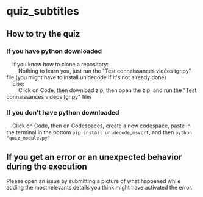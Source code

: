 # quiz_subtitles

## How to try the quiz

### If you have python downloaded

&nbsp;&nbsp;&nbsp;&nbsp;if you know how to clone a repository:  
&nbsp;&nbsp;&nbsp;&nbsp;&nbsp;&nbsp;&nbsp;&nbsp;Nothing to learn you, just run the "Test connaissances vidéos tgr.py" file (you might have to install unidecode if it's not already done)\
&nbsp;&nbsp;&nbsp;&nbsp;Else:\
&nbsp;&nbsp;&nbsp;&nbsp;&nbsp;&nbsp;&nbsp;&nbsp;Click on Code, then download zip, then open the zip, and run the "Test connaissances vidéos tgr.py" file\

### If you don't have python downloaded

&nbsp;&nbsp;&nbsp;&nbsp;Click on Code, then on Codespaces, create a new codespace, paste in the terminal in the bottom ```pip install unidecode,msvcrt```, and then ```python "quiz_module.py"```

## If you get an error or an unexpected behavior during the execution

Please open an issue by submitting a picture of what happened while adding the most relevants details you think might have activated the error.
